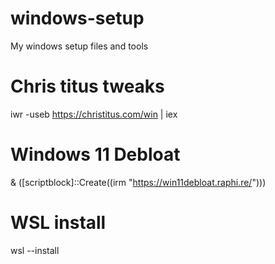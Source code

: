 # windows-setup
My windows setup files and tools


# Chris titus tweaks
iwr -useb https://christitus.com/win | iex

# Windows 11 Debloat
& ([scriptblock]::Create((irm "https://win11debloat.raphi.re/")))

# WSL install
wsl --install



